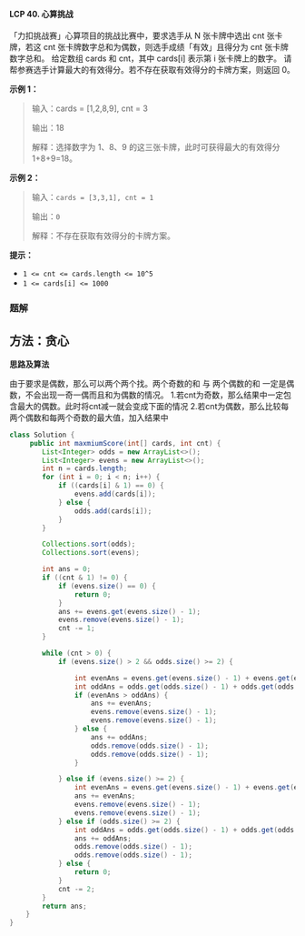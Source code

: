 #### LCP 40. 心算挑战

「力扣挑战赛」心算项目的挑战比赛中，要求选手从 N 张卡牌中选出 cnt 张卡牌，若这 cnt 张卡牌数字总和为偶数，则选手成绩「有效」且得分为 cnt 张卡牌数字总和。
给定数组 cards 和 cnt，其中 cards[i] 表示第 i 张卡牌上的数字。 请帮参赛选手计算最大的有效得分。若不存在获取有效得分的卡牌方案，则返回 0。

**示例 1：**

> 输入：cards = [1,2,8,9], cnt = 3
>
> 输出：18
>
> 解释：选择数字为 1、8、9 的这三张卡牌，此时可获得最大的有效得分 1+8+9=18。
>

**示例 2：**

> 输入：`cards = [3,3,1], cnt = 1`
>
> 输出：`0`
>
> 解释：不存在获取有效得分的卡牌方案。

**提示：**

- `1 <= cnt <= cards.length <= 10^5`
- `1 <= cards[i] <= 1000`

### 题解

## 方法：贪心

**思路及算法**

由于要求是偶数，那么可以两个两个找。两个奇数的和 与 两个偶数的和 一定是偶数，不会出现一奇一偶而且和为偶数的情况。
1.若cnt为奇数，那么结果中一定包含最大的偶数。此时将cnt减一就会变成下面的情况
2.若cnt为偶数，那么比较每两个偶数和每两个奇数的最大值，加入结果中

```java
class Solution {
     public int maxmiumScore(int[] cards, int cnt) {
        List<Integer> odds = new ArrayList<>();
        List<Integer> evens = new ArrayList<>();
        int n = cards.length;
        for (int i = 0; i < n; i++) {
            if ((cards[i] & 1) == 0) {
                evens.add(cards[i]);
            } else {
                odds.add(cards[i]);
            }
        }

        Collections.sort(odds);
        Collections.sort(evens);

        int ans = 0;
        if ((cnt & 1) != 0) {
            if (evens.size() == 0) {
                return 0;
            }
            ans += evens.get(evens.size() - 1);
            evens.remove(evens.size() - 1);
            cnt -= 1;
        }

        while (cnt > 0) {
            if (evens.size() > 2 && odds.size() >= 2) {

                int evenAns = evens.get(evens.size() - 1) + evens.get(evens.size() - 2);
                int oddAns = odds.get(odds.size() - 1) + odds.get(odds.size() - 2);
                if (evenAns > oddAns) {
                    ans += evenAns;
                    evens.remove(evens.size() - 1);
                    evens.remove(evens.size() - 1);
                } else {
                    ans += oddAns;
                    odds.remove(odds.size() - 1);
                    odds.remove(odds.size() - 1);
                }

            } else if (evens.size() >= 2) {
                int evenAns = evens.get(evens.size() - 1) + evens.get(evens.size() - 2);
                ans += evenAns;
                evens.remove(evens.size() - 1);
                evens.remove(evens.size() - 1);
            } else if (odds.size() >= 2) {
                int oddAns = odds.get(odds.size() - 1) + odds.get(odds.size() - 2);
                ans += oddAns;
                odds.remove(odds.size() - 1);
                odds.remove(odds.size() - 1);
            } else {
                return 0;
            }
            cnt -= 2;
        }
        return ans;
    }
}
```

